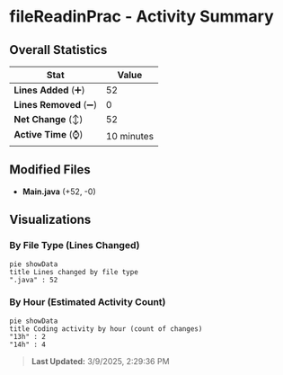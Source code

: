 # fileReadinPrac - Activity Summary 

## Overall Statistics

| Stat                   | Value                                                             |
| ---------------------- | ----------------------------------------------------------------- |
| **Lines Added** (➕)   | 52                                          |
| **Lines Removed** (➖) | 0                                        |
| **Net Change** (↕)    | 52                |
| **Active Time** (⌚)   | 10 minutes |


## Modified Files
- **Main.java** (+52, -0)

## Visualizations

### By File Type (Lines Changed)

```mermaid
pie showData
title Lines changed by file type
".java" : 52
```

### By Hour (Estimated Activity Count)

```mermaid
pie showData
title Coding activity by hour (count of changes)
"13h" : 2
"14h" : 4
```


> **Last Updated:** 3/9/2025, 2:29:36 PM